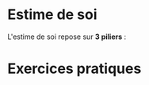 <!-- Title: Estime de soi
     Menu: Pour les psychologues / Estime de soi
     Description: Fiche sur l'estime de soi -->

# Estime de soi

L'estime de soi repose sur **3 piliers** :

<object class="schema" type="image/svg+xml" data="{{ ASSET:psycho/estime1.svg }}"></object>

# Exercices pratiques

<object class="schema" type="image/svg+xml" data="{{ ASSET:psycho/estime2.svg }}"></object>
